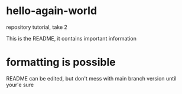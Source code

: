 # hello-again-world
repository tutorial, take 2

This is the README, it contains important information
# formatting is possible
README can be edited, but don't mess with main branch version until your'e sure
